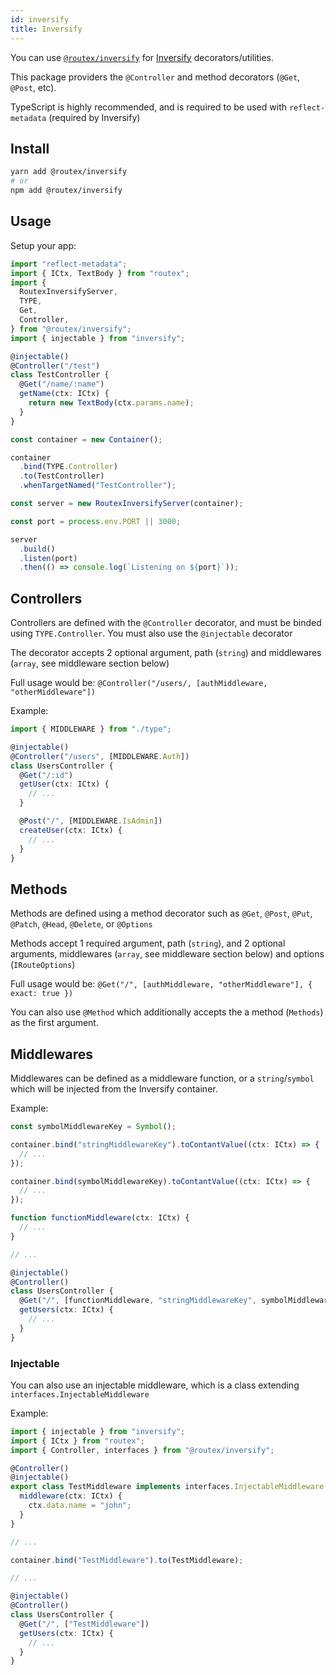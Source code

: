 ```yaml
---
id: inversify
title: Inversify
---
```


You can use [`@routex/inversify`](https://www.npmjs.com/package/@routex/inversify) for [Inversify](https://github.com/inversify/InversifyJS) decorators/utilities.

This package providers the `@Controller` and method decorators (`@Get`, `@Post`, etc).

TypeScript is highly recommended, and is required to be used with `reflect-metadata` (required by Inversify)

## Install

```bash
yarn add @routex/inversify
# or
npm add @routex/inversify
```

## Usage

Setup your app:

```ts
import "reflect-metadata";
import { ICtx, TextBody } from "routex";
import {
  RoutexInversifyServer,
  TYPE,
  Get,
  Controller,
} from "@routex/inversify";
import { injectable } from "inversify";

@injectable()
@Controller("/test")
class TestController {
  @Get("/name/:name")
  getName(ctx: ICtx) {
    return new TextBody(ctx.params.name);
  }
}

const container = new Container();

container
  .bind(TYPE.Controller)
  .to(TestController)
  .whenTargetNamed("TestController");

const server = new RoutexInversifyServer(container);

const port = process.env.PORT || 3000;

server
  .build()
  .listen(port)
  .then(() => console.log(`Listening on ${port}`));
```

## Controllers

Controllers are defined with the `@Controller` decorator, and must be binded using `TYPE.Controller`. You must also use the `@injectable` decorator

The decorator accepts 2 optional argument, path (`string`) and middlewares (`array`, see middleware section below)

Full usage would be: `@Controller("/users/, [authMiddleware, "otherMiddleware"])`

Example:

```ts
import { MIDDLEWARE } from "./type";

@injectable()
@Controller("/users", [MIDDLEWARE.Auth])
class UsersController {
  @Get("/:id")
  getUser(ctx: ICtx) {
    // ...
  }

  @Post("/", [MIDDLEWARE.IsAdmin])
  createUser(ctx: ICtx) {
    // ...
  }
}
```

## Methods

Methods are defined using a method decorator such as `@Get`, `@Post`, `@Put`, `@Patch`, `@Head`, `@Delete`, or `@Options`

Methods accept 1 required argument, path (`string`), and 2 optional arguments, middlewares (`array`, see middleware section below) and options (`IRouteOptions`)

Full usage would be: `@Get("/", [authMiddleware, "otherMiddleware"], { exact: true })`

You can also use `@Method` which additionally accepts the a method (`Methods`) as the first argument.

## Middlewares

Middlewares can be defined as a middleware function, or a `string`/`symbol` which will be injected from the Inversify container.

Example:

```ts
const symbolMiddlewareKey = Symbol();

container.bind("stringMiddlewareKey").toContantValue((ctx: ICtx) => {
  // ...
});

container.bind(symbolMiddlewareKey).toContantValue((ctx: ICtx) => {
  // ...
});

function functionMiddleware(ctx: ICtx) {
  // ...
}

// ...

@injectable()
@Controller()
class UsersController {
  @Get("/", [functionMiddleware, "stringMiddlewareKey", symbolMiddlewareKey])
  getUsers(ctx: ICtx) {
    // ...
  }
}
```

### Injectable

You can also use an injectable middleware, which is a class extending `interfaces.InjectableMiddleware`

Example:

```ts
import { injectable } from "inversify";
import { ICtx } from "routex";
import { Controller, interfaces } from "@routex/inversify";

@Controller()
@injectable()
export class TestMiddleware implements interfaces.InjectableMiddleware {
  middleware(ctx: ICtx) {
    ctx.data.name = "john";
  }
}

// ...

container.bind("TestMiddleware").to(TestMiddleware);

// ...

@injectable()
@Controller()
class UsersController {
  @Get("/", ["TestMiddleware"])
  getUsers(ctx: ICtx) {
    // ...
  }
}
```
